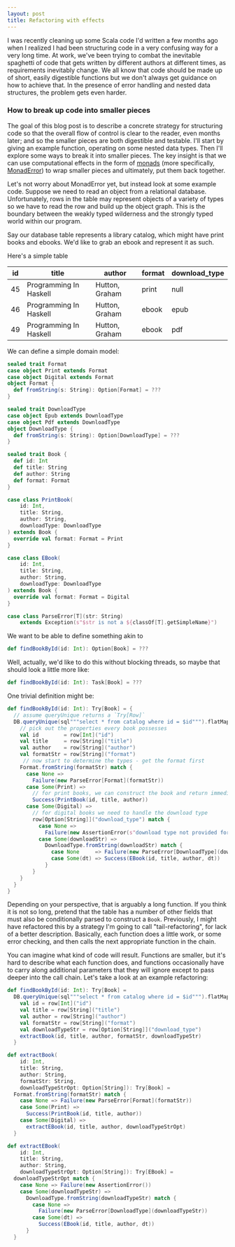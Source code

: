 ```yaml
---
layout: post
title: Refactoring with effects
---
```


I was recently cleaning up some Scala code I'd written a few months
ago when I realized I had been structuring code in a very confusing
way for a very long time. At work, we've been trying to combat the
inevitable spaghetti of code that gets written by different authors at
different times, as requirements inevitably change. We all know that
code should be made up of short, easily digestible functions but we
don't always get guidance on how to achieve that. In the presence of
error handling and nested data structures, the problem gets even
harder.

### How to break up code into smaller pieces
The goal of this blog post is to describe a concrete strategy for
structuring code so that the overall flow of control is clear to the
reader, even months later; and so the smaller pieces are both
digestible and testable. I'll start by giving an example function,
operating on some nested data types. Then I'll explore some ways to
break it into smaller pieces. The key insight is that we can use
computational effects in the form of
[monads](https://typelevel.org/cats/typeclasses/monad.html) (more
specifically,
[MonadError](https://typelevel.org/cats/api/cats/MonadError.html)) to
wrap smaller pieces and ultimately, put them back together.

Let's not worry about MonadError yet, but instead look at some example
code. Suppose we need to read an object from a relational database.
Unfortunately, rows in the table may represent objects of a variety of
types so we have to read the row and build up the object graph. This
is the boundary between the weakly typed wilderness and the strongly
typed world within our program.

Say our database table represents a library catalog, which might have
print books and ebooks. We'd like to grab an ebook and represent it
as such.

Here's a simple table

| id | title                  | author         | format | download_type |
|----|------------------------|----------------|--------|---------------|
| 45 | Programming In Haskell | Hutton, Graham | print  | null          |
| 46 | Programming In Haskell | Hutton, Graham | ebook  | epub          |
| 49 | Programming In Haskell | Hutton, Graham | ebook  | pdf           |

We can define a simple domain model:

```scala
sealed trait Format
case object Print extends Format
case object Digital extends Format
object Format {
  def fromString(s: String): Option[Format] = ???
}

sealed trait DownloadType
case object Epub extends DownloadType
case object Pdf extends DownloadType
object DownloadType {
  def fromString(s: String): Option[DownloadType] = ???
}

sealed trait Book {
  def id: Int
  def title: String
  def author: String
  def format: Format
}

case class PrintBook(
    id: Int,
    title: String,
    author: String,
    downloadType: DownloadType
) extends Book {
  override val format: Format = Print
}

case class EBook(
    id: Int,
    title: String,
    author: String,
    downloadType: DownloadType
) extends Book {
  override val format: Format = Digital
}

case class ParseError[T](str: String)
    extends Exception(s"$str is not a ${classOf[T].getSimpleName}")
```

We want to be able to define something akin to

```scala
def findBookById(id: Int): Option[Book] = ???
```

Well, actually, we'd like to do this without blocking threads, so
maybe that should look a little more like:

```scala
def findBookById(id: Int): Task[Book] = ???
```

One trivial definition might be:

```scala
def findBookById(id: Int): Try[Book] = {
  // assume queryUnique returns a `Try[Row]`
  DB.queryUnique(sql"""select * from catalog where id = $id""").flatMap { row =>
    // pick out the properties every book possesses
    val id        = row[Int]("id")
    val title     = row[String]("title")
    val author    = row[String]("author")
    val formatStr = row[String]("format")
     // now start to determine the types - get the format first
    Format.fromString(formatStr) match {
      case None =>
        Failure(new ParseError[Format](formatStr))
      case Some(Print) =>
        // for print books, we can construct the book and return immediately
        Success(PrintBook(id, title, author))
      case Some(Digital) =>
        // for digital books we need to handle the download type
        row[Option[String]]("download_type") match {
          case None =>
            Failure(new AssertionError(s"download type not provided for digital book $id"))
          case Some(downloadStr) =>
            DownloadType.fromString(downloadStr) match {
              case None     => Failure(new ParseError[DownloadType](downloadStr))
              case Some(dt) => Success(EBook(id, title, author, dt))
            }
        }
    }
  }
}
```

Depending on your perspective, that is arguably a long function. If
you think it is not so long, pretend that the table has a number of
other fields that must also be conditionally parsed to construct a
`Book`. Previously, I might have refactored this by a strategy I'm
going to call "tail-refactoring", for lack of a better description.
Basically, each function does a little work, or some error checking,
and then calls the next appropriate function in the chain.

You can imagine what kind of code will result. Functions are smaller,
but it's hard to describe what each function does, and functions
occasionally have to carry along additional parameters that they will
ignore except to pass deeper into the call chain. Let's take a look at
an example refactoring:

```scala
def findBookById(id: Int): Try[Book] =
  DB.queryUnique(sql"""select * from catalog where id = $id""").flatMap { row =>
    val id = row[Int]("id")
    val title = row[String]("title")
    val author = row[String]("author")
    val formatStr = row[String]("format")
    val downloadTypeStr = row[Option[String]]("download_type")
    extractBook(id, title, author, formatStr, downloadTypeStr)
  }

def extractBook(
    id: Int,
    title: String,
    author: String,
    formatStr: String,
    downloadTypeStrOpt: Option[String]): Try[Book] =
  Format.fromString(formatStr) match {
    case None => Failure(new ParseError[Format](formatStr))
    case Some(Print) =>
      Success(PrintBook(id, title, author))
    case Some(Digital) =>
      extractEBook(id, title, author, downloadTypeStrOpt)
  }

def extractEBook(
    id: Int,
    title: String,
    author: String,
    downloadTypeStrOpt: Option[String]): Try[EBook] =
  downloadTypeStrOpt match {
    case None => Failure(new AssertionError())
    case Some(downloadTypeStr) =>
      DownloadType.fromString(downloadTypeStr) match {
        case None =>
          Failure(new ParseError[DownloadType](downloadTypeStr))
        case Some(dt) =>
          Success(EBook(id, title, author, dt))
      }
  }
```
